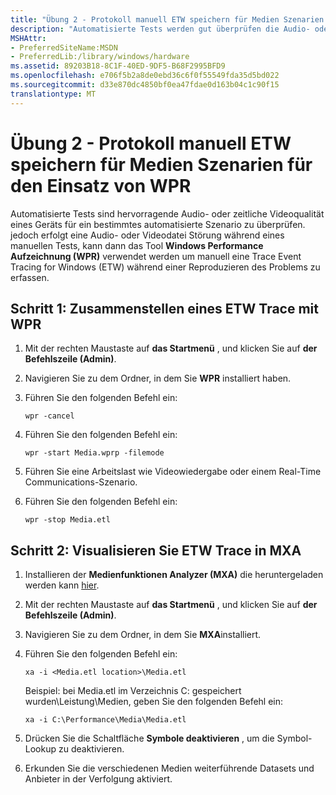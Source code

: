 ```yaml
---
title: "Übung 2 - Protokoll manuell ETW speichern für Medien Szenarien für den Einsatz von WPR"
description: "Automatisierte Tests werden gut überprüfen die Audio- oder zeitliche Videoqualität eines Geräts für ein bestimmtes automatisierte Szenario; jedoch, wenn eine Audio- oder Videodatei Störung während eines manuellen Tests auftritt, klicken Sie dann das Tool Windows Performance Aufzeichnung (WPR) verwendbar um manuell eine Trace Event Tracing for Windows (ETW) während einer Reproduzieren des Problems zu erfassen"
MSHAttr:
- PreferredSiteName:MSDN
- PreferredLib:/library/windows/hardware
ms.assetid: 89203B18-8C1F-40ED-9DF5-B68F2995BFD9
ms.openlocfilehash: e706f5b2a8de0ebd36c6f0f55549fda35d5bd022
ms.sourcegitcommit: d33e870dc4850bf0ea47fdae0d163b04c1c90f15
translationtype: MT
---
```

# <a name="exercise-2---manually-collect-etw-logs-for-media-scenarios-using-wpr"></a>Übung 2 - Protokoll manuell ETW speichern für Medien Szenarien für den Einsatz von WPR


Automatisierte Tests sind hervorragende Audio- oder zeitliche Videoqualität eines Geräts für ein bestimmtes automatisierte Szenario zu überprüfen. jedoch erfolgt eine Audio- oder Videodatei Störung während eines manuellen Tests, kann dann das Tool **Windows Performance Aufzeichnung (WPR)** verwendet werden um manuell eine Trace Event Tracing for Windows (ETW) während einer Reproduzieren des Problems zu erfassen.

## <a name="step-1-collect-an-etw-trace-using-wpr"></a>Schritt 1: Zusammenstellen eines ETW Trace mit WPR


1.  Mit der rechten Maustaste auf **das Startmenü** , und klicken Sie auf **der Befehlszeile (Admin)**.

2.  Navigieren Sie zu dem Ordner, in dem Sie **WPR** installiert haben.

3.  Führen Sie den folgenden Befehl ein:

    ``` syntax
    wpr -cancel
    ```

4.  Führen Sie den folgenden Befehl ein:

    ``` syntax
    wpr -start Media.wprp -filemode
    ```

5.  Führen Sie eine Arbeitslast wie Videowiedergabe oder einem Real-Time Communications-Szenario.

6.  Führen Sie den folgenden Befehl ein:

    ``` syntax
    wpr -stop Media.etl
    ```

## <a name="step-2-visualize-the-etw-trace-in-mxa"></a>Schritt 2: Visualisieren Sie ETW Trace in MXA


1.  Installieren der **Medienfunktionen Analyzer (MXA)** die heruntergeladen werden kann [hier](https://go.microsoft.com/fwlink/?linkid=525711).

2.  Mit der rechten Maustaste auf **das Startmenü** , und klicken Sie auf **der Befehlszeile (Admin)**.

3.  Navigieren Sie zu dem Ordner, in dem Sie **MXA**installiert.

4.  Führen Sie den folgenden Befehl ein:

    ``` syntax
    xa -i <Media.etl location>\Media.etl
    ```

    Beispiel: bei Media.etl im Verzeichnis C: gespeichert wurden\\Leistung\\Medien, geben Sie den folgenden Befehl ein:

    ``` syntax
    xa -i C:\Performance\Media\Media.etl
    ```

5.  Drücken Sie die Schaltfläche **Symbole deaktivieren** , um die Symbol-Lookup zu deaktivieren.

6.  Erkunden Sie die verschiedenen Medien weiterführende Datasets und Anbieter in der Verfolgung aktiviert.

 

 






